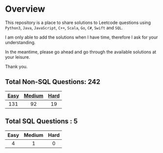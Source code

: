 # Overview

This repository is a place to share solutions to Leetcode questions using `Python3`, `Java`, `JavaScript`, `C++`, `Scala`, `Go`, `C#`, `Swift` and `SQL`.

I am only able to add the solutions when I have time, therefore I ask for your understanding.

In the meantime, please go ahead and go through the available solutions at your leisure.

Thank you.


## Total Non-SQL Questions: 242

| [Easy](https://github.com/ezryn-zaharoff/leetcode-solutions/tree/master/01-easy) | [Medium](https://github.com/ezryn-zaharoff/leetcode-solutions/tree/master/02-medium) | [Hard](https://github.com/ezryn-zaharoff/leetcode-solutions/tree/master/03-hard) |
|:-----:|:------:|:----:|
|  131  |   92   |  19  |


## Total SQL Questions : 5

| Easy | Medium | Hard |
|:----:|:------:|:----:|
|   4  |    1   |   0  |
